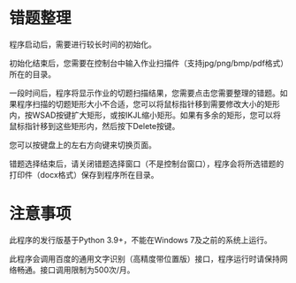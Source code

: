 # 错题整理
程序启动后，需要进行较长时间的初始化。

初始化结束后，您需要在控制台中输入作业扫描件（支持jpg/png/bmp/pdf格式）所在的目录。

一段时间后，程序将显示作业的切题扫描结果，您需要点击您需要整理的错题。如果程序扫描的切题矩形大小不合适，您可以将鼠标指针移到需要修改大小的矩形内，按WSAD按键扩大矩形，或按IKJL缩小矩形。如果有多余的矩形，您可以将鼠标指针移到这些矩形内，然后按下Delete按键。

您可以按键盘上的左右方向键来切换页面。

错题选择结束后，请关闭错题选择窗口（不是控制台窗口），程序会将所选错题的打印件（docx格式）保存到程序所在目录。

# 注意事项
此程序的发行版基于Python 3.9+，不能在Windows 7及之前的系统上运行。

此程序会调用百度的通用文字识别（高精度带位置版）接口，程序运行时请保持网络畅通。接口调用限制为500次/月。
